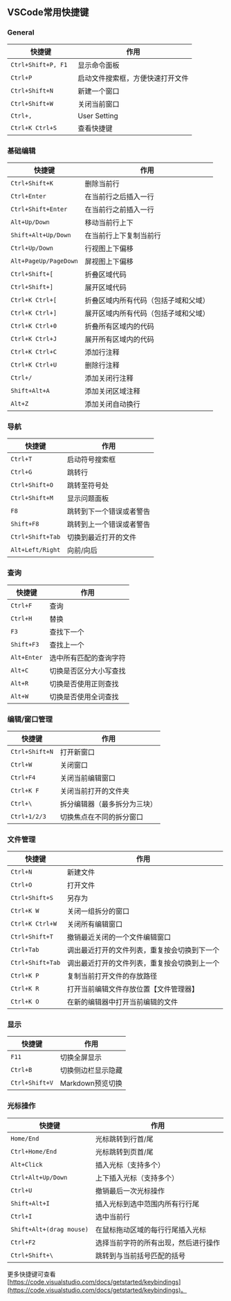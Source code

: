 ## VSCode常用快捷键

### General

| 快捷键              | 作用                             |
| ------------------- | -------------------------------- |
| `Ctrl+Shift+P, F1 ` | 显示命令面板                     |
| `Ctrl+P`            | 启动文件搜索框，方便快速打开文件 |
| `Ctrl+Shift+N`      | 新建一个窗口                     |
| `Ctrl+Shift+W`      | 关闭当前窗口                     |
| `Ctrl+,`            | User Setting                     |
| `Ctrl+K Ctrl+S`     | 查看快捷键                       |

### 基础编辑

| 快捷键                | 作用                                 |
| --------------------- | ------------------------------------ |
| `Ctrl+Shift+K`        | 删除当前行                           |
| `Ctrl+Enter`          | 在当前行之后插入一行                 |
| `Ctrl+Shift+Enter`    | 在当前行之前插入一行                 |
| `Alt+Up/Down`         | 移动当前行上下                       |
| `Shift+Alt+Up/Down`   | 在当前行上下复制当前行               |
| `Ctrl+Up/Down`        | 行视图上下偏移                       |
| `Alt+PageUp/PageDown` | 屏视图上下偏移                       |
| `Ctrl+Shift+[`        | 折叠区域代码                         |
| `Ctrl+Shift+]`        | 展开区域代码                         |
| `Ctrl+K Ctrl+[`       | 折叠区域内所有代码（包括子域和父域） |
| `Ctrl+K Ctrl+]`       | 展开区域内所有代码（包括子域和父域） |
| `Ctrl+K Ctrl+0`       | 折叠所有区域内的代码                 |
| `Ctrl+K Ctrl+J`       | 展开所有区域内的代码                 |
| `Ctrl+K Ctrl+C`       | 添加行注释                           |
| `Ctrl+K Ctrl+U`       | 删除行注释                           |
| `Ctrl+/`              | 添加关闭行注释                       |
| `Shift+Alt+A`         | 添加关闭区域注释                     |
| `Alt+Z`               | 添加关闭自动换行                     |

### 导航

| 快捷键           | 作用                     |
| ---------------- | ------------------------ |
| `Ctrl+T`         | 启动符号搜索框           |
| `Ctrl+G`         | 跳转行                   |
| `Ctrl+Shift+O`   | 跳转至符号处             |
| `Ctrl+Shift+M`   | 显示问题面板             |
| `F8`             | 跳转到下一个错误或者警告 |
| `Shift+F8`       | 跳转到上一个错误或者警告 |
| `Ctrl+Shift+Tab` | 切换到最近打开的文件     |
| `Alt+Left/Right` | 向前/向后                |

### 查询

| 快捷键      | 作用                   |
| ----------- | ---------------------- |
| `Ctrl+F`    | 查询                   |
| `Ctrl+H`    | 替换                   |
| `F3`        | 查找下一个             |
| `Shift+F3`  | 查找上一个             |
| `Alt+Enter` | 选中所有匹配的查询字符 |
| `Alt+C`     | 切换是否区分大小写查找 |
| `Alt+R`     | 切换是否使用正则查找   |
| `Alt+W`     | 切换是否使用全词查找   |

### 编辑/窗口管理

| 快捷键         | 作用                         |
| -------------- | ---------------------------- |
| `Ctrl+Shift+N` | 打开新窗口                   |
| `Ctrl+W`       | 关闭窗口                     |
| `Ctrl+F4`      | 关闭当前编辑窗口             |
| `Ctrl+K F`     | 关闭当前打开的文件夹         |
| `Ctrl+\`       | 拆分编辑器（最多拆分为三块） |
| `Ctrl+1/2/3`   | 切换焦点在不同的拆分窗口     |

### 文件管理

| 快捷键           | 作用                                         |
| ---------------- | -------------------------------------------- |
| `Ctrl+N`         | 新建文件                                     |
| `Ctrl+O`         | 打开文件                                     |
| `Ctrl+Shift+S`   | 另存为                                       |
| `Ctrl+K W`       | 关闭一组拆分的窗口                           |
| `Ctrl+K Ctrl+W`  | 关闭所有编辑窗口                             |
| `Ctrl+Shift+T`   | 撤销最近关闭的一个文件编辑窗口               |
| `Ctrl+Tab`       | 调出最近打开的文件列表，重复按会切换到下一个 |
| `Ctrl+Shift+Tab` | 调出最近打开的文件列表，重复按会切换到上一个 |
| `Ctrl+K P`       | 复制当前打开文件的存放路径                   |
| `Ctrl+K R`       | 打开当前编辑文件存放位置【文件管理器】       |
| `Ctrl+K O`       | 在新的编辑器中打开当前编辑的文件             |

### 显示

| 快捷键         | 作用               |
| -------------- | ------------------ |
| `F11`          | 切换全屏显示       |
| `Ctrl+B`       | 切换侧边栏显示隐藏 |
| `Ctrl+Shift+V` | Markdown预览切换   |

### 光标操作

| 快捷键                   | 作用                                 |
| ------------------------ | ------------------------------------ |
| `Home/End`               | 光标跳转到行首/尾                    |
| `Ctrl+Home/End`          | 光标跳转到页首/尾                    |
| `Alt+Click`              | 插入光标（支持多个）                 |
| `Ctrl+Alt+Up/Down`       | 上下插入光标（支持多个）             |
| `Ctrl+U`                 | 撤销最后一次光标操作                 |
| `Shift+Alt+I`            | 插入光标到选中范围内所有行行尾       |
| `Ctrl+I`                 | 选中当前行                           |
| `Shift+Alt+(drag mouse)` | 在鼠标拖动区域的每行行尾插入光标     |
| `Ctrl+F2`                | 选择当前字符的所有出现，然后进行操作 |
| `Ctrl+Shift+\`           | 跳转到与当前括号匹配的括号           |



更多快捷键可查看[https://code.visualstudio.com/docs/getstarted/keybindings](https://code.visualstudio.com/docs/getstarted/keybindings)。
